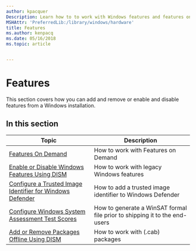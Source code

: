 ```yaml
---
author: kpacquer
Description: Learn how to to work with Windows features and features on demand
MSHAttr: 'PreferredLib:/library/windows/hardware'
title: Features
ms.author: kenpacq
ms.date: 05/16/2018
ms.topic: article


---
```


# Features

This section covers how you can add and remove or enable and disable features from a Windows installation. 

## In this section

| Topic | Description |
|  --- | ---  |
| [Features On Demand](features-on-demand-v2--capabilities.md) | How to work with Features on Demand |
| [Enable or Disable Windows Features Using DISM](enable-or-disable-windows-features-using-dism.md) | How to work with legacy Windows features |
| [Configure a Trusted Image Identifier for Windows Defender](configure-a-trusted-image-identifier-for-windows-defender.md) | How to add a trusted image identifier to Windows Defender |
| [Configure Windows System Assessment Test Scores](configure-windows-system-assessment-test-scores.md) | How to generate a WinSAT formal file prior to shipping it to the end-users |
| [Add or Remove Packages Offline Using DISM](add-or-remove-packages-offline-using-dism.md) | How to work with (.cab) packages |
